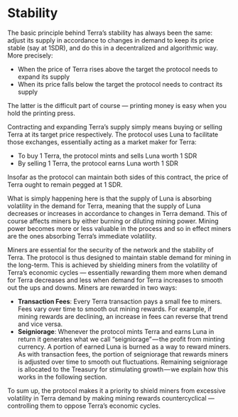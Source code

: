 # Stability

The basic principle behind Terra’s stability has always been the same: adjust its supply in accordance to changes in demand to keep its price stable \(say at 1SDR\), and do this in a decentralized and algorithmic way. More precisely:

* When the price of Terra rises above the target the protocol needs to expand its supply
* When its price falls below the target the protocol needs to contract its supply

The latter is the difficult part of course — printing money is easy when you hold the printing press.

Contracting and expanding Terra’s supply simply means buying or selling Terra at its target price respectively. The protocol uses Luna to facilitate those exchanges, essentially acting as a market maker for Terra:

* To buy 1 Terra, the protocol mints and sells Luna worth 1 SDR
* By selling 1 Terra, the protocol earns Luna worth 1 SDR

Insofar as the protocol can maintain both sides of this contract, the price of Terra ought to remain pegged at 1 SDR.

What is simply happening here is that the supply of Luna is absorbing volatility in the demand for Terra, meaning that the supply of Luna decreases or increases in accordance to changes in Terra demand. This of course affects miners by either burning or diluting mining power. Mining power becomes more or less valuable in the process and so in effect miners are the ones absorbing Terra’s immediate volatility.

Miners are essential for the security of the network and the stability of Terra. The protocol is thus designed to maintain stable demand for mining in the long-term. This is achieved by shielding miners from the volatility of Terra’s economic cycles — essentially rewarding them more when demand for Terra decreases and less when demand for Terra increases to smooth out the ups and downs. Miners are rewarded in two ways:

* **Transaction Fees**: Every Terra transaction pays a small fee to miners. Fees vary over time to smooth out mining rewards. For example, if mining rewards are declining, an increase in fees can reverse that trend and vice versa.
* **Seigniorage**: Whenever the protocol mints Terra and earns Luna in return it generates what we call “seigniorage” — the profit from minting currency. A portion of earned Luna is burned as a way to reward miners. As with transaction fees, the portion of seigniorage that rewards miners is adjusted over time to smooth out fluctuations. Remaining seigniorage is allocated to the Treasury for stimulating growth — we explain how this works in the following section.

To sum up, the protocol makes it a priority to shield miners from excessive volatility in Terra demand by making mining rewards countercyclical — controlling them to oppose Terra’s economic cycles.

